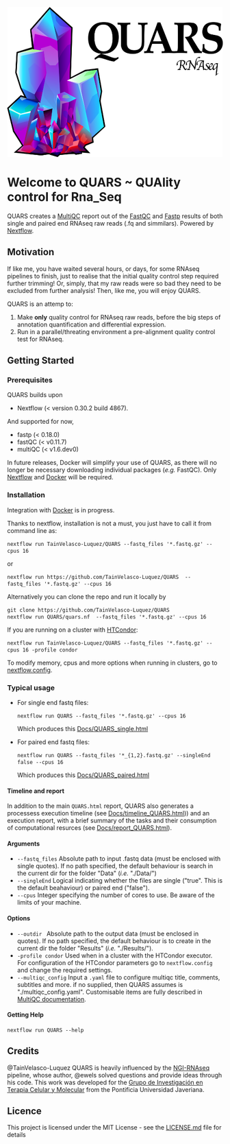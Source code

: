 <img alt="QUARS_logo" src="Docs/QUARS_logo.png" width="550" height="350">

# Welcome to QUARS ~ **QUA**lity control for **R**na_**S**eq
QUARS creates a [MultiQC](http://multiqc.info) report out of the [FastQC](https://www.bioinformatics.babraham.ac.uk/projects/fastqc/) and [Fastp](https://github.com/OpenGene/fastp) results of both single and paired end RNAseq raw reads (.fq and simmilars). Powered by [Nextflow](https://www.nextflow.io).

## Motivation
If like me, you have waited several hours, or days, for some RNAseq pipelines to finish, just to realise that the initial quality control step required further trimming! Or, simply, that my raw reads were so bad they need to be excluded from further analysis! Then, like me, you will enjoy QUARS.

QUARS is an attemp to:
1. Make **only** quality control for RNAseq raw reads, before the big steps of annotation quantification and differential expression.
2. Run in a parallel/threating environment a pre-alignment quality control test for RNAseq.

## Getting Started

### Prerequisites
QUARS builds upon
- Nextflow (< version 0.30.2 build 4867).

And supported for now,
- fastp (< 0.18.0)
- fastQC (< v0.11.7)
- multiQC (< v1.6.dev0)

In future releases, Docker will simplify your use of QUARS, as there will no longer be necessary downloading individual packages (*e.g.* FastQC). Only [Nextflow](https://www.nextflow.io) and [Docker](https://www.docker.com) will be required.

### Installation
Integration with [Docker](https://www.docker.com) is in progress.

Thanks to nextflow, installation is not a must, you just have to call it from command line as: 

    nextflow run TainVelasco-Luquez/QUARS --fastq_files '*.fastq.gz' --cpus 16
or

    nextflow run https://github.com/TainVelasco-Luquez/QUARS  --fastq_files '*.fastq.gz' --cpus 16

Alternatively you can clone the repo and run it locally by

    git clone https://github.com/TainVelasco-Luquez/QUARS
    nextflow run QUARS/quars.nf  --fastq_files '*.fastq.gz' --cpus 16

If you are running on a cluster with [HTCondor](https://research.cs.wisc.edu/htcondor/):

    nextflow run TainVelasco-Luquez/QUARS --fastq_files '*.fastq.gz' --cpus 16 -profile condor

To modify memory, cpus and more options when running in clusters, go to [nextflow.config](https://github.com/TainVelasco-Luquez/QUARS/nextflow.config).

### Typical usage
* For single end fastq files:

      nextflow run QUARS --fastq_files '*.fastq.gz' --cpus 16

  Which produces this [Docs/QUARS_single.html](https://cdn.rawgit.com/TainVelasco-Luquez/QUARS/f2290cb7/Docs/QUARS_single.html)

* For paired end fastq files:

      nextflow run QUARS --fastq_files '*_{1,2}.fastq.gz' --singleEnd false --cpus 16

  Which produces this [Docs/QUARS_paired.html](https://cdn.rawgit.com/TainVelasco-Luquez/QUARS/f2290cb7/Docs/QUARS_paired.html)

#### Timeline and report
In addition to the main `QUARS.html` report, QUARS also generates a processess execution timeline (see [Docs/timeline_QUARS.html](https://cdn.rawgit.com/TainVelasco-Luquez/QUARS/f2290cb7/Docs/timeline_QUARS.html))) and an execution report, with a brief summary of the tasks and their consumption of computational resurces (see [Docs/report_QUARS.html](https://cdn.rawgit.com/TainVelasco-Luquez/QUARS/f2290cb7/Docs/report_QUARS.html)).

#### Arguments
  - `--fastq_files`                 Absolute path to input .fastq data (must be enclosed with single quotes). If no path specified, the default behaviour is search in the current dir for the folder "Data" (_i.e._ "./Data/")
  - `--singleEnd`                   Logical indicating whether the files are single ("true". This is the default beahaviour) or paired end ("false").
  - `--cpus`                        Integer specifying the number of cores to use. Be aware of the limits of your machine.

#### Options
  - `--outdir `                     Absolute path to the output data (must be enclosed in quotes). If no path specified, the default behaviour is to create in the current dir the folder "Results" (_i.e._ "./Results/").
  - `-profile condor`               Used when in a cluster with the HTCondor executor. For configuration of the HTCondor parameters go to `nextflow.config` and change the required settings.
  - `--multiqc_config`              Input a `.yaml` file to configure multiqc title, comments, subtitles and more. if no supplied, then QUARS assumes is "./multiqc_config.yaml". Customisable items are fully described in [MultiQC documentation](http://multiqc.info/docs/#customising-reports).

#### Getting Help

    nextflow run QUARS --help

## Credits
@TainVelasco-Luquez
QUARS is heavily influenced by the [NGI-RNAseq](https://github.com/SciLifeLab/NGI-RNAseq) pipeline, whose author, @ewels solved questions and provide ideas through his code.
This work was developed for the [Grupo de Investigación en Terapia Celular y Molecular](http://ciencias.javeriana.edu.co/departamentos-instituto/nutricion-bioquimica/investigacion) from the Pontificia Universidad Javeriana.

## Licence
This project is licensed under the MIT License - see the [LICENSE.md](LICENSE.md) file for details
